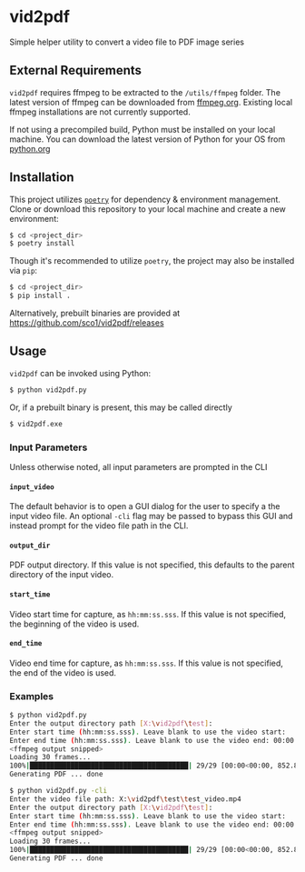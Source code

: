 # vid2pdf
Simple helper utility to convert a video file to PDF image series

## External Requirements

`vid2pdf` requires ffmpeg to be extracted to the `/utils/ffmpeg` folder. The latest version of ffmpeg can be downloaded from [ffmpeg.org](https://www.ffmpeg.org/download.html). Existing local ffmpeg installations are not currently supported.

If not using a precompiled build, Python must be installed on your local machine. You can download the latest version of Python for your OS from [python.org](https://www.python.org/downloads/)

## Installation

This project utilizes [`poetry`](https://python-poetry.org/) for dependency & environment management. Clone or download this repository to your local machine and create a new environment:

```bash
$ cd <project_dir>
$ poetry install
```

Though it's recommended to utilize `poetry`, the project may also be installed via `pip`:

```bash
$ cd <project_dir>
$ pip install .
```

Alternatively, prebuilt binaries are provided at https://github.com/sco1/vid2pdf/releases

## Usage

`vid2pdf` can be invoked using Python:
```bash
$ python vid2pdf.py
```

Or, if a prebuilt binary is present, this may be called directly
```bash
$ vid2pdf.exe
```

### Input Parameters
Unless otherwise noted, all input parameters are prompted in the CLI
#### `input_video`
The default behavior is to open a GUI dialog for the user to specify a the input video file. An optional `-cli` flag may be passed to bypass this GUI and instead prompt for the video file path in the CLI.

#### `output_dir`
PDF output directory. If this value is not specified, this defaults to the parent directory of the input video.

#### `start_time`
Video start time for capture, as `hh:mm:ss.sss`. If this value is not specified, the beginning of the video is used.

#### `end_time`
Video end time for capture, as `hh:mm:ss.sss`. If this value is not specified, the end of the video is used.

### Examples

```bash
$ python vid2pdf.py
Enter the output directory path [X:\vid2pdf\test]:
Enter start time (hh:mm:ss.sss). Leave blank to use the video start:
Enter end time (hh:mm:ss.sss). Leave blank to use the video end: 00:00:01.000
<ffmpeg output snipped>
Loading 30 frames...
100%|███████████████████████████████████████| 29/29 [00:00<00:00, 852.82it/s]
Generating PDF ... done
```

```bash
$ python vid2pdf.py -cli
Enter the video file path: X:\vid2pdf\test\test_video.mp4
Enter the output directory path [X:\vid2pdf\test]:
Enter start time (hh:mm:ss.sss). Leave blank to use the video start:
Enter end time (hh:mm:ss.sss). Leave blank to use the video end: 00:00:01.000
<ffmpeg output snipped>
Loading 30 frames...
100%|███████████████████████████████████████| 29/29 [00:00<00:00, 852.82it/s]
Generating PDF ... done
```